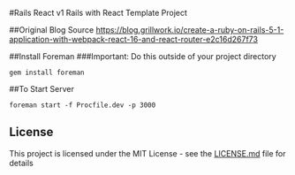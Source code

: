 #Rails React v1
Rails with React Template Project

##Original Blog Source
https://blog.grillwork.io/create-a-ruby-on-rails-5-1-application-with-webpack-react-16-and-react-router-e2c16d267f73

##Install Foreman
###Important:  Do this outside of your project directory
```
gem install foreman
```

##To Start Server
```
foreman start -f Procfile.dev -p 3000
```


## License

This project is licensed under the MIT License - see the [LICENSE.md](LICENSE.md) file for details